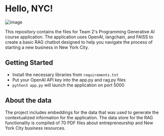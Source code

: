 # Hello, NYC!

![image](https://github.com/user-attachments/assets/84d84797-dc86-4dc5-8e40-d0af9764525a)


This repository contains the files for Team 2's Programming Generative AI course application. The application uses OpenAI, langchain, and FAISS to create a basic RAG chatbot designed to help you navigate the process of starting a new business in New York City. 

## Getting Started
- Install the necessary libraries from `requirements.txt`
- Put your OpenAI API key into the app.py and rag.py files
- `python3 app.py` will launch the application on port 5000

## About the data
The project includes embeddings for the data that was used to generate the contextualized information for the application. The data store for the RAG functionality is compiled of 70 PDF files about entrepreneurship and New York City business resources. 

